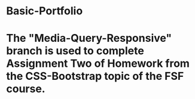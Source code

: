 # Basic-Portfolio
#
# The "Media-Query-Responsive" branch is used to complete Assignment Two of Homework from the CSS-Bootstrap topic of the FSF course.

